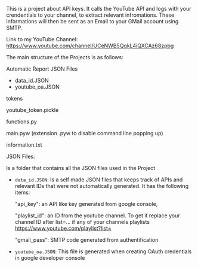 This is a project about API keys. It calls the YouTube API and logs with your crendentials to your channel, to extract relevant infromations. These informations will then be sent as an Email to your GMail account using SMTP.

Link to my YouTube Channel: https://www.youtube.com/channel/UCeNWB5QgkL4iQXCAz68zpbg

The main structure of the Projects is as follows:

Automatic Report
JSON Files
- data_id.JSON
- youtube_oa.JSON

tokens

youtube_token.pickle 

functions.py

main.pyw (extension .pyw to disable command line popping up)

information.txt



JSON Files:

Is a folder that contains all the JSON files used in the Project

- `data_id.JSON`:
Is a self made JSON files that keeps track of APIs and relevant IDs that were
not automatically generated. It has the following items:

    "api_key": an API like key generated from google console,
  
    "playlist_id": an ID from the youtube channel. To get it replace your channel ID after list=... if any of your channels playlists https://www.youtube.com/playlist?list=
  
    "gmail_pass": SMTP code generated from authentification


- `youtube_oa.JSON`:
This file is generated when creating OAuth credentials in google developer console
